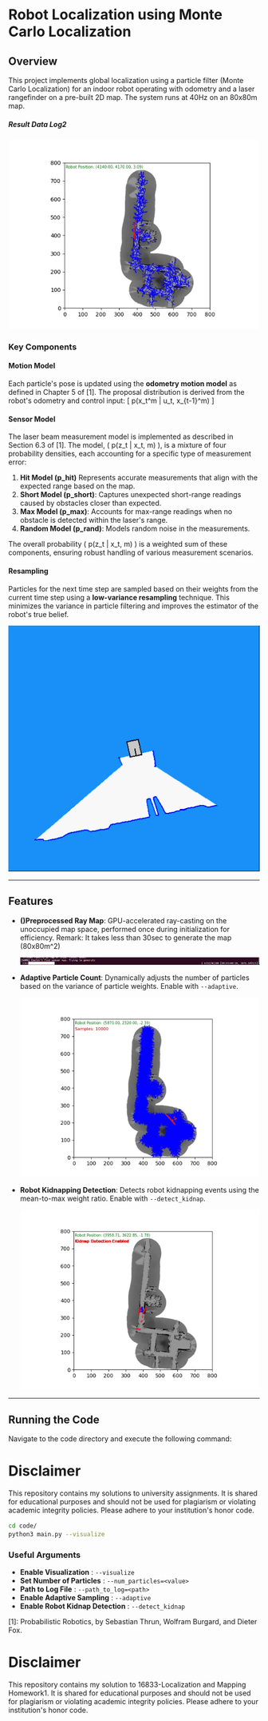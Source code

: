 # Robot Localization using Monte Carlo Localization

## Overview

This project implements global localization using a particle filter (Monte Carlo Localization) for an indoor robot operating with odometry and a laser rangefinder on a pre-built 2D map. The system runs at 40Hz on an 80x80m map.

##### Result Data Log2

![Data Log2](submission/data_log2.gif "Data Log2")

### Key Components

#### Motion Model

Each particle's pose is updated using the **odometry motion model** as defined in Chapter 5 of [1]. The proposal distribution is derived from the robot's odometry and control input:
\[ p(x_t^m | u_t, x_{t-1}^m) \]

#### Sensor Model

The laser beam measurement model is implemented as described in Section 6.3 of [1]. The model, \( p(z_t | x_t, m) \), is a mixture of four probability densities, each accounting for a specific type of measurement error:

1. **Hit Model (p_hit)** Represents accurate measurements that align with the expected range based on the map.
2. **Short Model (p_short)**: Captures unexpected short-range readings caused by obstacles closer than expected.
3. **Max Model (p_max)**: Accounts for max-range readings when no obstacle is detected within the laser's range.
4. **Random Model (p_rand)**: Models random noise in the measurements.

The overall probability \( p(z_t | x_t, m) \) is a weighted sum of these components, ensuring robust handling of various measurement scenarios.

#### Resampling

Particles for the next time step are sampled based on their weights from the current time step using a **low-variance resampling** technique. This minimizes the variance in particle filtering and improves the estimator of the robot's true belief.

![img](assets/robotmovie1.gif)

---

## Features

- **()Preprocessed Ray Map**: GPU-accelerated ray-casting on the unoccupied map space, performed once during initialization for efficiency.
  Remark: It takes less than 30sec to generate the map (80x80m^2)

  ![img](submission/ray_map.gif)
- **Adaptive Particle Count**: Dynamically adjusts the number of particles based on the variance of particle weights. Enable with `--adaptive`.

  ![img](submission/resampling.gif)
- **Robot Kidnapping Detection**: Detects robot kidnapping events using the mean-to-max weight ratio. Enable with `--detect_kidnap`.

  ![img](submission/robot_kidnap.gif)

---

## Running the Code

Navigate to the code directory and execute the following command:

# Disclaimer

This repository contains my solutions to university assignments. It is shared for educational purposes and should not be used for plagiarism or violating academic integrity policies. Please adhere to your institution's honor code.

```bash
cd code/
python3 main.py --visualize
```

### Useful Arguments

* **Enable Visualization** : `--visualize`
* **Set Number of Particles** : `--num_particles=<value>`
* **Path to Log File** : `--path_to_log=<path>`
* **Enable Adaptive Sampling** : `--adaptive`
* **Enable Robot Kidnap Detection** : `--detect_kidnap`

[1]: Probabilistic Robotics, by Sebastian Thrun, Wolfram Burgard, and Dieter Fox.


# Disclaimer

This repository contains my solution to 16833-Localization and Mapping Homework1. It is shared for educational purposes and should not be used for plagiarism or violating academic integrity policies. Please adhere to your institution's honor code.
